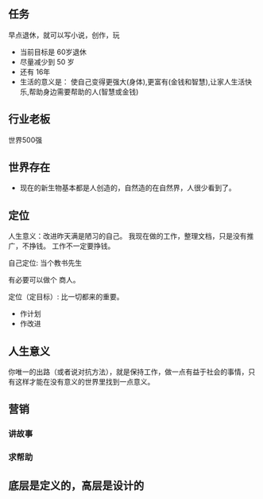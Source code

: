 ## 任务 

早点退休，就可以写小说，创作，玩
- 当前目标是 60岁退休
- 尽量减少到 50 岁
- 还有 16年
- 生活的意义是： 使自己变得更强大(身体),更富有(金钱和智慧),让家人生活快乐,帮助身边需要帮助的人(智慧或金钱) 

## 行业老板

世界500强

## 世界存在

- 现在的新生物基本都是人创造的，自然造的在自然界，人很少看到了。

## 定位
人生意义：改进昨天满是陋习的自己。
我现在做的工作，整理文档，只是没有推广，不挣钱。
工作不一定要挣钱。

自己定位: 当个教书先生

有必要可以做个  商人。

定位（定目标）: 比一切都来的重要。

- 作计划
- 作改进


## 人生意义

你唯一的出路（或者说对抗方法），就是保持工作，做一点有益于社会的事情，只有这样才能在没有意义的世界里找到一点意义。

## 营销

### 讲故事

### 求帮助

## 底层是定义的，高层是设计的